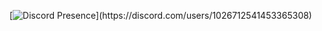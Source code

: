 [![Discord Presence](https://lanyard-profile-readme.vercel.app/api/898990165266169939?theme=dark&bg=000000&animated=false&hideDiscrim=true&borderRadius=30px&idleMessage=Chillin%20Just%20Chillin...)](https://discord.com/users/1026712541453365308)
